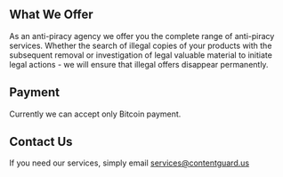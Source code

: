 ## What We Offer
As an anti-piracy agency we offer you the complete range of anti-piracy services. Whether the search of illegal copies of your products with the subsequent removal or investigation of legal valuable material to initiate legal actions - we will ensure that illegal offers disappear permanently.

## Payment
Currently we can accept only Bitcoin payment.

## Contact Us
If you need our services, simply email services@contentguard.us
